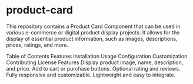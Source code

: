 # product-card
This repository contains a Product Card Component that can be used in various e-commerce or digital product display projects. It allows for the display of essential product information, such as images, descriptions, prices, ratings, and more.

Table of Contents
Features
Installation
Usage
Configuration
Customization
Contributing
License
Features
Display product image, name, description, and price.
Add to cart or purchase buttons.
Optional rating and reviews.
Fully responsive and customizable.
Lightweight and easy to integrate.
